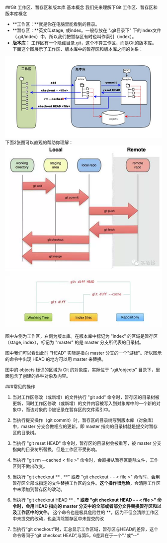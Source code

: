 ##Git 工作区、暂存区和版本库
基本概念
我们先来理解下Git 工作区、暂存区和版本库概念
* **工作区：**就是你在电脑里能看到的目录。
* **暂存区：**英文叫stage, 或index。一般存放在 ".git目录下" 下的index文件（.git/index）中，所以我们把暂存区有时也叫作索引（index）。
* **版本库：** 工作区有一个隐藏目录.git，这个不算工作区，而是Git的版本库。
下面这个图展示了工作区、版本库中的暂存区和版本库之间的关系：


![](../images/git/area.jpg)
下面2张图可以直观的帮助你理解：
![](../images/git/git-operate1.png)
![](../images/git/git-operate2.png)


图中左侧为工作区，右侧为版本库。在版本库中标记为 "index" 的区域是暂存区（stage, index），标记为 "master" 的是 master 分支所代表的目录树。

图中我们可以看出此时 "HEAD" 实际是指向 master 分支的一个"游标"。所以图示的命令中出现 HEAD 的地方可以用 master 来替换。

图中的 objects 标识的区域为 Git 的对象库，实际位于 ".git/objects" 目录下，里面包含了创建的各种对象及内容。

###常见的操作
1. 当对工作区修改（或新增）的文件执行 "git add" 命令时，暂存区的目录树被更新，同时工作区修改（或新增）的文件内容被写入到对象库中的一个新的对象中，而该对象的ID被记录在暂存区的文件索引中。

2. 当执行提交操作（git commit）时，暂存区的目录树写到版本库（对象库）中，master 分支会做相应的更新。即 master 指向的目录树就是提交时暂存区的目录树。

3. 当执行 "git reset HEAD" 命令时，暂存区的目录树会被重写，被 master 分支指向的目录树所替换，但是工作区不受影响。

4. 当执行 "git rm --cached < file >" 命令时，会直接从暂存区删除文件，工作区则不做出改变。

5. 当执行 "git checkout ** . **" 或者 "git checkout - - < file >" 命令时，会用暂存区全部或指定的文件替换工作区的文件。**这个操作很危险**，会清除工作区中未添加到暂存区的改动。

6. 当执行 "git checkout HEAD ** . **" 或者 "git checkout HEAD - - < file >" 命令时，会用 HEAD 指向的 master 分支中的全部或者部分文件替换暂存区和以及工作区中的文件。** 这个命令也是极具危险性的 **，因为不但会清除工作区中未提交的改动，也会清除暂存区中未提交的改

7. 当执行“git checkout”时，汇总显示工作区域，暂存区与HEAD的差异，这个命令等同于“git checkout HEAD”,与第5，6差异在于一个"."或“--”